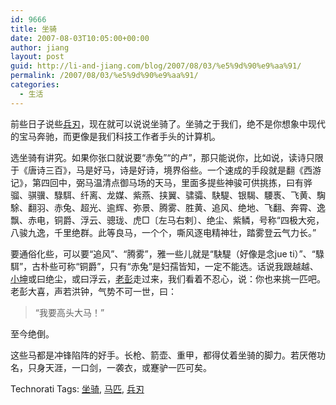 ```yaml
---
id: 9666
title: 坐骑
date: 2007-08-03T10:05:00+00:00
author: jiang
layout: post
guid: http://li-and-jiang.com/blog/2007/08/03/%e5%9d%90%e9%aa%91/
permalink: /2007/08/03/%e5%9d%90%e9%aa%91/
categories:
  - 生活
---
```

前些日子说些[兵刃](http://panshanghu.spaces.live.com/Blog/cns!48FF0CB3CA580A89!1330.entry)，现在就可以说说坐骑了。坐骑之于我们，绝不是你想象中现代的宝马奔驰，而更像是我们科技工作者手头的计算机。 

选坐骑有讲究。如果你张口就说要“赤兔”“的卢”，那只能说你，比如说，读诗只限于《唐诗三百》，马是好马，诗是好诗，境界俗些。一个速成的手段就是翻《西游记》，第四回中，弼马温清点御马场的天马，里面多提些神骏可供挑拣，曰有骅骝、骐骥、騄駬、纤离、龙媒、紫燕、挟翼、骕骦、駃騠、银騔、騕褭、飞黄、騊駼、翻羽、赤兔、超光、逾辉、弥景、腾雾、胜黄、追风、绝地、飞翻、奔霄、逸飘、赤电，铜爵、浮云、骢珑、虎□〔左马右剌〕、绝尘、紫鳞，号称“四极大宛，八骏九逸，千里绝群。此等良马，一个个，嘶风逐电精神壮，踏雾登云气力长。” 

要通俗化些，可以要“追风”、“腾雾”，雅一些儿就是“駃騠（好像是念jue ti）”、“騄駬”，古朴些可称“铜爵”，只有“赤兔”是妇孺皆知，一定不能选。话说我跟越越、[小坤](http://1983khu.space.woyo.com/)或曰绝尘，或曰浮云，[老彭](http://blog.sina.com.cn/u/1259750247)走过来，我们看着不忍心，说：你也来挑一匹吧。老彭大喜，声若洪钟，气势不可一世，曰：
  


> “我要高头大马！”

至今绝倒。 

这些马都是冲锋陷阵的好手。长枪、箭壶、重甲，都得仗着坐骑的脚力。若厌倦功名，只身天涯，一口剑，一袭衣，或蹇驴一匹可矣。 

<div style="padding-right:0px;display:inline;padding-left:0px;padding-bottom:0px;margin:0px;padding-top:0px">
  Technorati Tags: <a href="http://technorati.com/tags/%e5%9d%90%e9%aa%91" rel="tag">坐骑</a>, <a href="http://technorati.com/tags/%e9%a9%ac%e5%8c%b9" rel="tag">马匹</a>, <a href="http://technorati.com/tags/%e5%85%b5%e5%88%83" rel="tag">兵刃</a>
</div>